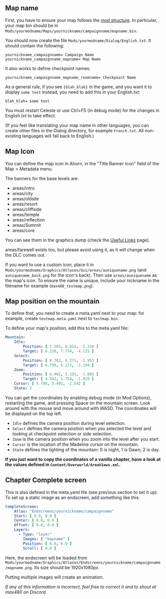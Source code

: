 ## Map name

First, you have to ensure your map follows the [mod structure](https://github.com/EverestAPI/Resources/wiki/Mod-Structure). In particular, your map bin should be in `Mods/yourmodname/Maps/yournickname/campaignname/mapname.bin`.

You should now create the file `Mods/yourmodname/Dialog/English.txt`. It should contain the following:
```
yournickname_campaignname= Campaign Name
yournickname_campaignname_mapname= Map Name
```

It also works to define checkpoint names:
```
yournickname_campaignname_mapname_roomname= Checkpoint Name
```

As a general rule, if you see `{blah_blah}` in the game, and you want it to display `some text` instead, you need to add this in your English.txt:
```
blah_blah= some text
```

You must restart Celeste or use Ctrl+F5 (in debug mode) for the changes in English.txt to take effect.

(If you feel like translating your map name in other languages, you can create other files in the Dialog directory, for example `French.txt`. All non-existing languages will fall back to English.)

## Map Icon

You can define the map icon in Ahorn, in the "Title Banner Icon" field of the Map > Metadata menu.

The banners for the base levels are:
* areas/intro
* areas/city
* areas/oldsite
* areas/resort
* areas/cliffside
* areas/temple
* areas/reflection
* areas/Summit
* areas/core

You can see them in the graphics dump (check the [Useful Links](https://github.com/EverestAPI/Resources/wiki/Useful-links) page).

areas/farewell exists too, but please avoid using it, as it will change when the DLC comes out.

If you want to use a custom icon, place it in `Mods/yourmodname/Graphics/Atlases/Gui/areas/auniquename.png` (and `auniquename_back.png` for the icon's back). Then use `areas/auniquename` as the map's icon. To ensure the name is unique, include your nickname in the filename for example (`max480_testmap.png`).

## Map position on the mountain

To define that, you need to create a meta.yaml next to your map: for example, create `testmap.meta.yaml` next to `testmap.bin`.

To define your map's position, add this to the meta.yaml file:
```yaml
Mountain:
    Idle:
        Position: [ 7.565, 8.614, -5.318 ]
        Target: [ 6.210, 7.754, -4.125 ]
    Select:
        Position: [ 8.782, 6.271, -1.953 ]
        Target: [ 6.799, 6.172, -2.194 ]
    Zoom:
        Position: [ 6.462, 5.235, -1.605 ]
        Target: [ 4.542, 5.754, -1.819 ]
    Cursor: [ 5.706, 5.492, -1.542 ]
    State: 2
```

You can get the coordinates by enabling debug mode (in Mod Options), restarting the game, and pressing Space on the mountain screen. Look around with the mouse and move around with WASD. The coordinates will be displayed on the top left.

* `Idle` defines the camera position during level selection.
* `Select` defines the camera position when you selected the level and looking at checkpoint selection or side selection.
* `Zoom` is the camera position when you zoom into the level after you start.
* `Cursor` is the location of the Madeline cursor on the mountain.
* `State` defines the lighting of the mountain: 0 is night, 1 is Dawn, 2 is day.

**If you just want to copy the coordinates of a vanilla chapter, have a look at the values defined in `Content/Overworld/AreaViews.xml`.**

## Chapter Complete screen

This is also defined in the meta.yaml file (see previous section to set it up). To set up a static image as an endscreen, add something like this:

```yaml
CompleteScreen:
    Atlas: "Endscreens/yournickname/campaignname"
    Start: [ 0.0, 0.0 ]
    Center: [ 0.0, 0.0 ]
    Offset: [ 0.0, 0.0 ]
    Layers:
      - Type: "layer"
        Images: [ "mapname" ]
        Position: [ 0.0, 0.0 ]
        Scroll: [ 0.0 ]
```

Here, the endscreen will be loaded from `Mods/yourmodname/Graphics/Atlases/Endscreens/yournickname/campaignname/mapname.png`. Its size should be 1920x1080px.

Putting multiple images will create an animation.


_If any of this information is incorrect, feel free to correct it and to shout at max480 on Discord._